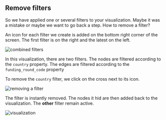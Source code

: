 ## Remove filters

So we have applied one or several filters to your visualization. Maybe it was a mistake or maybe we want to go back a step. How to remove a filter?

An icon for each filter we create is added on the bottom right corner of the screen. The first filter is on the right and the latest on the left.

![combined filters](https://dl.dropboxusercontent.com/s/9l4jba58d3dwils/85.png?dl=0)

In this visualization, there are two filters. The nodes are filtered according to the ```country``` property. The edges are filtered according to the ```funding_round_code``` property

To remove the ```country``` filter, we click on the cross next to its icon.

![removing a filter](https://dl.dropboxusercontent.com/s/h4abckvdlhmhg1p/86.png?dl=0)

The filter is instantly removed. The nodes it hid are then added back to the visualization. The **other** filter remain active.

![visualization](https://dl.dropboxusercontent.com/s/a2lvrjok8aj02ko/87.png?dl=0)

